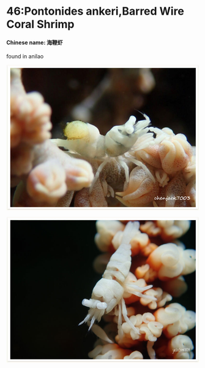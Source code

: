 # 46:Pontonides ankeri,Barred Wire Coral Shrimp

#### Chinese name: 海鞭虾

found in anilao

![](../../.gitbook/assets/pontonides-ankeri.jpg)

![](../../.gitbook/assets/pontonides-ankeri2.jpg)

